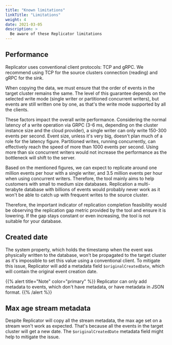 ```yaml
---
title: "Known limitations"
linkTitle: "Limitations"
weight: 4
date: 2021-03-05
description: >
  Be aware of these Replicator limitations
---
```


## Performance

Replicator uses conventional client protocols: TCP and gRPC. We recommend using TCP for the source clusters connection (reading) and gRPC for the sink.

When copying the data, we must ensure that the order of events in the target cluster remains the same. The level of this guarantee depends on the selected write mode (single writer or partitioned concurrent writers), but events are still written one by one, as that's the write mode supported by all the clients.

These factors impact the overall write performance. Considering the normal latency of a write operation via GRPC (3-6 ms, depending on the cluster instance size and the cloud provider), a single writer can only write 150-300 events per second. Event size, unless it's very big, doesn't plan much of a role for the latency figure. Partitioned writes, running concurrently, can effectively reach the speed of more than 1000 events per second. Using more than six concurrent writers would not increase the performance as the bottleneck will shift to the server.

Based on the mentioned figures, we can expect to replicate around one million events per hour with a single writer, and 3.5 million events per hour when using concurrent writers. Therefore, the tool mainly aims to help customers with small to medium size databases. Replication a multi-terabyte database with billions of events would probably never work as it won't be able to catch up with frequent writes to the source cluster.

Therefore, the important indicator of replication completion feasibility would be observing the replication gap metric provided by the tool and ensure it is lowering. If the gap stays constant or even increasing, the tool is not suitable for your database.

## Created date

The system property, which holds the timestamp when the event was physically written to the database, won't be propagated to the target cluster as it's impossible to set this value using a conventional client. To mitigate this issue, Replicator will add a metadata field `$originalCreatedDate`, which will contain the original event creation date.

{{% alert title="Note" color="primary" %}}
Replicator can only add metadata to events, which don't have metadata, or have metadata in JSON format.
{{% /alert %}}

## Max age stream metadata

Despite Replicator will copy all the stream metadata, the max age set on a stream won't work as expected. That's because all the events in the target cluster will get a new date. The `$originalCreatedDate` metadata field might help to mitigate the issue.



